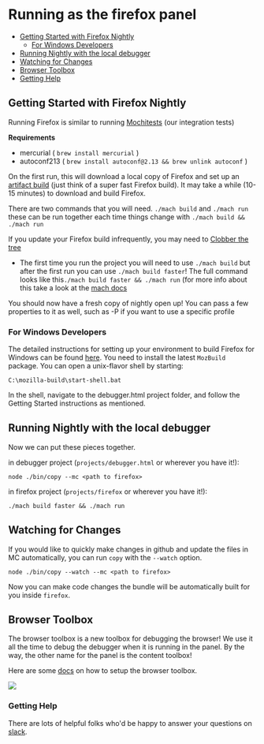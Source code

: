 # Running as the firefox panel

* [Getting Started with Firefox Nightly](#getting-started-with-firefox-nightly)
  * [For Windows Developers](#for-windows-developers)
* [Running Nightly with the local debugger](#running-nightly-with-the-local-debugger)
* [Watching for Changes](#watching-for-changes)
* [Browser Toolbox](#browser-toolbox)
* [Getting Help](#getting-help)

## Getting Started with Firefox Nightly

Running Firefox is similar to running [Mochitests](./mochitests.md) (our integration tests)

**Requirements**

* mercurial ( `brew install mercurial` )
* autoconf213 ( `brew install autoconf@2.13 && brew unlink autoconf` )

On the first run, this will download a local copy of Firefox and set up an [artifact build](https://developer.mozilla.org/en-US/docs/Mozilla/Developer_guide/Build_Instructions/Artifact_builds) (just think of a super fast Firefox build). It may take a while (10-15 minutes) to download and build Firefox.

There are two commands that you will need. `./mach build` and `./mach run` these can be run together
each time things change with `./mach build && ./mach run`

If you update your Firefox build infrequently, you may need to [Clobber the
tree](https://wiki.mozilla.org/Clobbering_the_Tree)

* The first time you run the project you will need to use `./mach build` but after the first run you can use `./mach build faster`! The full command looks like this`./mach build faster && ./mach run` (for more info about this take a look at the [mach docs](https://developer.mozilla.org/en-US/docs/Mozilla/Developer_guide/mach)

You should now have a fresh copy of nightly open up! You can pass a few properties to it as well,
such as -P <custom-profile> if you want to use a specific profile

### For Windows Developers

The detailed instructions for setting up your environment to build Firefox for Windows can be found [here](https://developer.mozilla.org/en-US/docs/Mozilla/Developer_guide/Build_Instructions/Windows_Prerequisites). You need to install the latest `MozBuild` package. You can open a unix-flavor shell by starting:

```
C:\mozilla-build\start-shell.bat
```

In the shell, navigate to the debugger.html project folder, and follow the Getting Started instructions as mentioned.

## Running Nightly with the local debugger

Now we can put these pieces together.

in debugger project (`projects/debugger.html` or wherever you have it!):

```
node ./bin/copy --mc <path to firefox>
```

in firefox project (`projects/firefox` or wherever you have it!):

```
./mach build faster && ./mach run
```

## Watching for Changes

If you would like to quickly make changes in github and update the files in MC automatically,
you can run `copy` with the `--watch` option.

```
node ./bin/copy --watch --mc <path to firefox>
```

Now you can make code changes the bundle will be automatically built for you inside `firefox`.

## Browser Toolbox

The browser toolbox is a new toolbox for debugging the browser! We use it all the time to debug the debugger when it is running in the panel. By the way, the other name for the panel is the content toolbox!

Here are some [docs][bt] on how to setup the browser toolbox.

![](https://mdn.mozillademos.org/files/11121/browser-toolbox.png)

[bt]: https://developer.mozilla.org/en-US/docs/Tools/Browser_Toolbox

### Getting Help

There are lots of helpful folks who'd be happy to answer
your questions on [slack][slack].

[slack]: https://devtools-html-slack.herokuapp.com/
